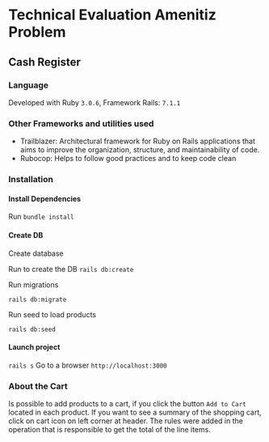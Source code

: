 # Technical Evaluation Amenitiz Problem 

## Cash Register

### Language
  Developed with Ruby `3.0.6`, Framework Rails: `7.1.1`

### Other Frameworks and utilities used

- Trailblazer: Architectural framework for Ruby on Rails applications that aims to improve the organization, structure, and maintainability of code.
- Rubocop: Helps to follow good practices and to keep code clean

### Installation

#### Install Dependencies
Run `bundle install`


#### Create DB
Create database

Run to create the DB
`rails db:create`

Run migrations

`rails db:migrate`

Run seed to load products

`rails db:seed`

#### Launch project

`rails s`
Go to a browser `http://localhost:3000`

### About the Cart

Is possible to add products to a cart, if you click the button `Add to Cart` located in each product. 
If you want to see a summary of the shopping cart, click on cart icon on left corner at header.
The rules were added in the operation that is responsible to get the total of the line items. 
